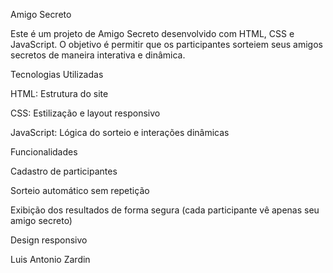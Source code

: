 Amigo Secreto


Este é um projeto de Amigo Secreto desenvolvido com HTML, CSS e JavaScript. O objetivo é permitir que os participantes sorteiem seus amigos secretos de maneira interativa e dinâmica.

Tecnologias Utilizadas

HTML: Estrutura do site

CSS: Estilização e layout responsivo

JavaScript: Lógica do sorteio e interações dinâmicas

Funcionalidades

Cadastro de participantes

Sorteio automático sem repetição

Exibição dos resultados de forma segura (cada participante vê apenas seu amigo secreto)

Design responsivo


Luis Antonio Zardin
